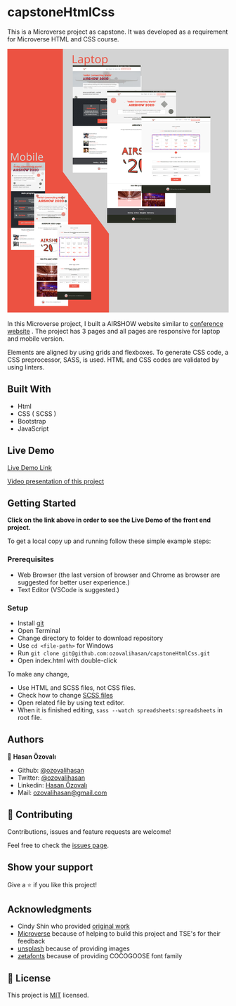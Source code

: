 ﻿# capstoneHtmlCss

This is a Microverse project as capstone. It was developed as a requirement for Microverse HTML and CSS course.

![screenshot](./images/app_screenshot.svg)

In this Microverse project, I built a AIRSHOW website similar to [ conference website](https://www.behance.net/gallery/29845175/CC-Global-Summit-2015) . The project has 3 pages and all pages are responsive for laptop and mobile version.

Elements are aligned by using grids and flexboxes. To generate CSS code, a CSS preprocessor, SASS, is used. HTML and CSS codes are validated by using linters.

## Built With

- Html
- CSS ( SCSS )
- Bootstrap
- JavaScript

## Live Demo

[Live Demo Link](airshow.netlify.app)

[Video presentation of this project ](https://www.loom.com/share/db7655b285a4440dac28ca70f3531c07)

## Getting Started

**Click on the link above in order to see the Live Demo of the front end project.**

To get a local copy up and running follow these simple example steps:

### Prerequisites

- Web Browser (the last version of browser and Chrome as browser are suggested for better user experience.)
- Text Editor (VSCode is suggested.)

### Setup

- Install [git](https://git-scm.com/downloads)
- Open Terminal
- Change directory to folder to download repository
- Use `cd <file-path>` for Windows
- Run `git clone git@github.com:ozovalihasan/capstoneHtmlCss.git`
- Open index.html with double-click

To make any change,

- Use HTML and SCSS files, not CSS files.
- Check how to change [SCSS files](https://sass-lang.com/)
- Open related file by using text editor.
- When it is finished editing, `sass --watch spreadsheets:spreadsheets` in root file.

## Authors

👤 **Hasan Özovalı**

- Github: [@ozovalihasan](https://github.com/ozovalihasan)
- Twitter: [@ozovalihasan](https://twitter.com/ozovalihasan)
- Linkedin: [Hasan Özovalı](https://www.linkedin.com/in/hasan-ozovali/)
- Mail: [ozovalihasan@gmail.com](ozovalihasan@gmail.com)

## 🤝 Contributing

Contributions, issues and feature requests are welcome!

Feel free to check the [issues page](issues/).

## Show your support

Give a ⭐️ if you like this project!

## Acknowledgments

- Cindy Shin who provided [ original work](https://www.behance.net/gallery/29845175/CC-Global-Summit-2015)
- [Microverse](https://www.microverse.org/) because of helping to build this project and TSE's for their feedback
- [unsplash](https://unsplash.com/) because of providing images
- [zetafonts](http://www.zetafonts.com/cocogoose) because of providing COCOGOOSE font family

## 📝 License

This project is [MIT](lic.url) licensed.

